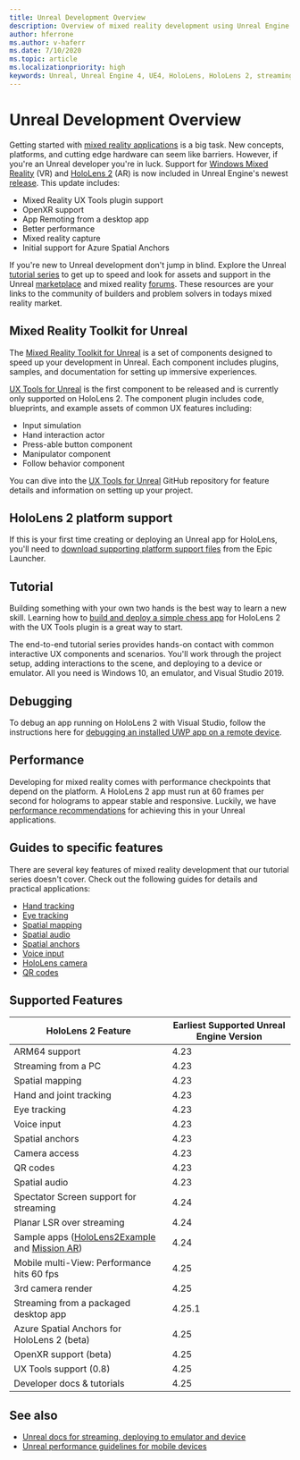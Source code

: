 ```yaml
---
title: Unreal Development Overview
description: Overview of mixed reality development using Unreal Engine 4
author: hferrone
ms.author: v-haferr
ms.date: 7/10/2020
ms.topic: article
ms.localizationpriority: high
keywords: Unreal, Unreal Engine 4, UE4, HoloLens, HoloLens 2, streaming, remoting, mixed reality, development, getting started, features, new project, emulator, documentation, guides, features, holograms, game development
---
```

# Unreal Development Overview

Getting started with <a href="https://docs.microsoft.com/windows/mixed-reality" target="_blank" title="Mixed Reality Docs"> mixed reality applications</a> is a big task. New concepts, platforms, and cutting edge hardware can seem like barriers. However, if you're an Unreal developer you're in luck. Support for <a href="https://www.microsoft.com/windows/windows-mixed-reality" target="_blank" title="Windows Mixed Reality Docs">Windows Mixed Reality</a> (VR) and <a href="https://www.microsoft.com/hololens/hardware" target="_blank" title="HoloLens 2 Docs">HoloLens 2</a> (AR) is now included in Unreal Engine's newest <a href="https://docs.unrealengine.com/Support/Builds/ReleaseNotes/4_25/index.html" target="_blank" title="Unreal Engine 4.25 release notes">release</a>. This update includes:
* Mixed Reality UX Tools plugin support
* OpenXR support
* App Remoting from a desktop app
* Better performance
* Mixed reality capture
* Initial support for Azure Spatial Anchors

If you're new to Unreal development don't jump in blind. Explore the Unreal <a href="https://docs.unrealengine.com/GettingStarted/index.html" target="_blank">tutorial series</a> to get up to speed and look for assets and support in the Unreal <a href="https://www.unrealengine.com/marketplace/store" target="_blank">marketplace</a> and mixed reality <a href="https://forums.unrealengine.com/development-discussion/vr-ar-development" target="_blank">forums</a>. These resources are your links to the community of builders and problem solvers in todays mixed reality market.

## Mixed Reality Toolkit for Unreal

The [Mixed Reality Toolkit for Unreal](https://github.com/microsoft/MixedRealityToolkit-Unreal) is a set of components designed to speed up your development in Unreal. Each component includes plugins, samples, and documentation for setting up immersive experiences. 

[UX Tools for Unreal](https://github.com/microsoft/MixedReality-UXTools-Unreal) is the first component to be released and is currently only supported on HoloLens 2. The component plugin includes code, blueprints, and example assets of common UX features including:
* Input simulation
* Hand interaction actor
* Press-able button component
* Manipulator component
* Follow behavior component

You can dive into the [UX Tools for Unreal](https://github.com/microsoft/MixedReality-UXTools-Unreal) GitHub repository for feature details and information on setting up your project.

## HoloLens 2 platform support
If this is your first time creating or deploying an Unreal app for HoloLens, you'll need to [download supporting platform support files](unreal-uxt-ch6.md#packaging-and-deploying-the-app-via-device-portal) from the Epic Launcher.

## Tutorial

Building something with your own two hands is the best way to learn a new skill. Learning how to [build and deploy a simple chess app](unreal-uxt-ch1.md) for HoloLens 2 with the UX Tools plugin is a great way to start. 

The end-to-end tutorial series provides hands-on contact with common interactive UX components and scenarios. You'll work through the project setup, adding interactions to the scene, and deploying to a device or emulator. All you need is Windows 10, an emulator, and Visual Studio 2019.

## Debugging

To debug an app running on HoloLens 2 with Visual Studio, follow the instructions here for [debugging an installed UWP app on a remote device](https://docs.microsoft.com/visualstudio/debugger/debug-installed-app-package?view=vs-2019#remote).

## Performance

Developing for mixed reality comes with performance checkpoints that depend on the platform. A HoloLens 2 app must run at 60 frames per second for holograms to appear stable and responsive. Luckily, we have [performance recommendations](performance-recommendations-for-unreal.md) for achieving this in your Unreal applications.

## Guides to specific features

There are several key features of mixed reality development that our tutorial series doesn't cover. Check out the following guides for details and practical applications: 
* [Hand tracking](unreal-hand-tracking.md)
* [Eye tracking](unreal-gaze-input.md)
* [Spatial mapping](unreal-spatial-mapping.md)
* [Spatial audio](unreal-spatial-audio.md)
* [Spatial anchors](unreal-spatial-anchors.md)
* [Voice input](unreal-voice-input.md)
* [HoloLens camera](unreal-hololens-camera.md)
* [QR codes](unreal-qr-codes.md)

## Supported Features

| HoloLens 2 Feature | Earliest Supported Unreal Engine Version |
| ----------- | ----------- |
| ARM64 support | 4.23 |
| Streaming from a PC | 4.23 |
| Spatial mapping | 4.23 |
| Hand and joint tracking | 4.23 |
| Eye tracking | 4.23 |
| Voice input | 4.23 |
| Spatial anchors | 4.23 |
| Camera access | 4.23 |
| QR codes | 4.23 |
| Spatial audio | 4.23 |
| Spectator Screen support for streaming | 4.24 |
| Planar LSR over streaming | 4.24 |
| Sample apps ([HoloLens2Example](https://github.com/microsoft/MixedReality-Unreal-Samples) and [Mission AR](https://docs.unrealengine.com/Resources/Showcases/MissionAR/index.html)) | 4.24 |
| Mobile multi-View: Performance hits 60 fps | 4.25 |
| 3rd camera render | 4.25 |
| Streaming from a packaged desktop app | 4.25.1 |
| Azure Spatial Anchors for HoloLens 2 (beta) | 4.25 |
| OpenXR support (beta) | 4.25 |
| UX Tools support (0.8) | 4.25 |
| Developer docs & tutorials | 4.25 |

## See also
* <a href="https://docs.unrealengine.com/Platforms/AR/HoloLens2/index.html" target="_blank">Unreal docs for streaming, deploying to emulator and device</a>
* <a href="https://docs.unrealengine.com/Platforms/Mobile/Performance/index.html" target="_blank">Unreal performance guidelines for mobile devices</a>

